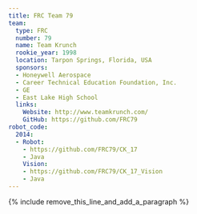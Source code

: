 ```yaml
---
title: FRC Team 79
team:
  type: FRC
  number: 79
  name: Team Krunch
  rookie_year: 1998
  location: Tarpon Springs, Florida, USA
  sponsors:
  - Honeywell Aerospace
  - Career Technical Education Foundation, Inc.
  - GE
  - East Lake High School
  links:
    Website: http://www.teamkrunch.com/
    GitHub: https://github.com/FRC79
robot_code:
  2014:
  - Robot:
    - https://github.com/FRC79/CK_17
    - Java
    Vision:
    - https://github.com/FRC79/CK_17_Vision
    - Java
---
```


{% include remove_this_line_and_add_a_paragraph %}